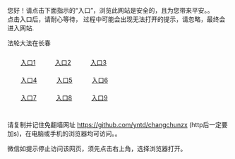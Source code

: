 您好！请点击下面指示的“入口”，浏览此网站是安全的，且为您带来平安。。 <br/>
点击入口后，请耐心等待， 过程中可能会出现无法打开的提示，请忽略，最终会进入网站. </br>

法轮大法在长春<br/>
<div style="padding:10px"><a style="margin:20px" target="_blank" href="https://d154yf1lgyglyu.cloudfront.net/2Qpsp?konnp" id="ccLink1" rel="nofollow">入口1</a> <a target="_blank" style="margin:20px" href="https://d11avugi8w4w1o.cloudfront.net/2Qpsp?qmwcyxrs" id="ccLink2" rel="nofollow">入口2</a> <a style="margin:20px" target="_blank" href="https://dp4ibodlzsbd8.cloudfront.net/2Qpsp?tprvoxe" id="ccLink3" rel="nofollow">入口3</a></div>

<div style="padding:10px" ><a style="margin:20px" target="_blank" href="https://d154yf1lgyglyu.cloudfront.net/2Qpsp?konnp" id="ccLink4" rel="nofollow">入口4</a> <a style="margin:20px" href="https://d11avugi8w4w1o.cloudfront.net/2Qpsp?qmwcyxrs" target="_blank" id="ccLink5" rel="nofollow">入口5</a> <a style="margin:20px" href="https://dp4ibodlzsbd8.cloudfront.net/2Qpsp?tprvoxe" target="_blank" id="ccLink6" rel="nofollow">入口6</a></div>

<div style="padding:10px"><a style="margin:20px" target="_blank" href="https://d154yf1lgyglyu.cloudfront.net/2Qpsp?konnp" id="ccLink7" rel="nofollow">入口7</a> <a style="margin:20px" href="https://d11avugi8w4w1o.cloudfront.net/2Qpsp?qmwcyxrs" target="_blank" id="ccLink8" rel="nofollow">入口8</a> <a style="margin:20px" target="_blank" href="https://dp4ibodlzsbd8.cloudfront.net/2Qpsp?tprvoxe" id="ccLink9" rel="nofollow">入口9</a></div>

<br/>



请复制并记住免翻墙网址 https://github.com/yntd/changchunzx (http后一定要加s)，在电脑或手机的浏览器均可访问。。<br/>

微信如提示停止访问该网页，须先点击右上角，选择浏览器打开。
